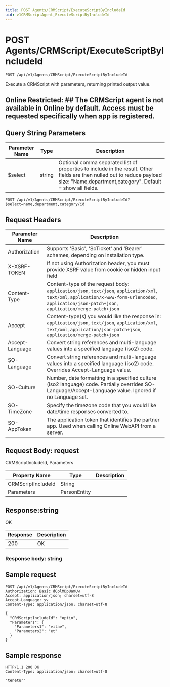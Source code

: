 ```yaml
---
title: POST Agents/CRMScript/ExecuteScriptByIncludeId
uid: v1CRMScriptAgent_ExecuteScriptByIncludeId
---
```


# POST Agents/CRMScript/ExecuteScriptByIncludeId

```http
POST /api/v1/Agents/CRMScript/ExecuteScriptByIncludeId
```

Execute a CRMScript with parameters, returning printed output value.


## Online Restricted: ## The CRMScript agent is not available in Online by default. Access must be requested specifically when app is registered.






## Query String Parameters

| Parameter Name | Type |  Description |
|----------------|------|--------------|
| $select | string |  Optional comma separated list of properties to include in the result. Other fields are then nulled out to reduce payload size: "Name,department,category". Default = show all fields. |

```http
POST /api/v1/Agents/CRMScript/ExecuteScriptByIncludeId?$select=name,department,category/id
```


## Request Headers

| Parameter Name | Description |
|----------------|-------------|
| Authorization  | Supports 'Basic', 'SoTicket' and 'Bearer' schemes, depending on installation type. |
| X-XSRF-TOKEN   | If not using Authorization header, you must provide XSRF value from cookie or hidden input field |
| Content-Type | Content-type of the request body: `application/json`, `text/json`, `application/xml`, `text/xml`, `application/x-www-form-urlencoded`, `application/json-patch+json`, `application/merge-patch+json` |
| Accept         | Content-type(s) you would like the response in: `application/json`, `text/json`, `application/xml`, `text/xml`, `application/json-patch+json`, `application/merge-patch+json` |
| Accept-Language | Convert string references and multi-language values into a specified language (iso2) code. |
| SO-Language | Convert string references and multi-language values into a specified language (iso2) code. Overrides Accept-Language value. |
| SO-Culture | Number, date formatting in a specified culture (iso2 language) code. Partially overrides SO-Language/Accept-Language value. Ignored if no Language set. |
| SO-TimeZone | Specify the timezone code that you would like date/time responses converted to. |
| SO-AppToken | The application token that identifies the partner app. Used when calling Online WebAPI from a server. |

## Request Body: request 

CRMScriptIncludeId, Parameters 

| Property Name | Type |  Description |
|----------------|------|--------------|
| CRMScriptIncludeId | String |  |
| Parameters | PersonEntity |  |

## Response:string

OK

| Response | Description |
|----------------|-------------|
| 200 | OK |

### Response body: string


## Sample request

```http!
POST /api/v1/Agents/CRMScript/ExecuteScriptByIncludeId
Authorization: Basic dGplMDpUamUw
Accept: application/json; charset=utf-8
Accept-Language: sv
Content-Type: application/json; charset=utf-8

{
  "CRMScriptIncludeId": "optio",
  "Parameters": {
    "Parameters1": "vitae",
    "Parameters2": "et"
  }
}
```

## Sample response

```http_
HTTP/1.1 200 OK
Content-Type: application/json; charset=utf-8

"tenetur"
```